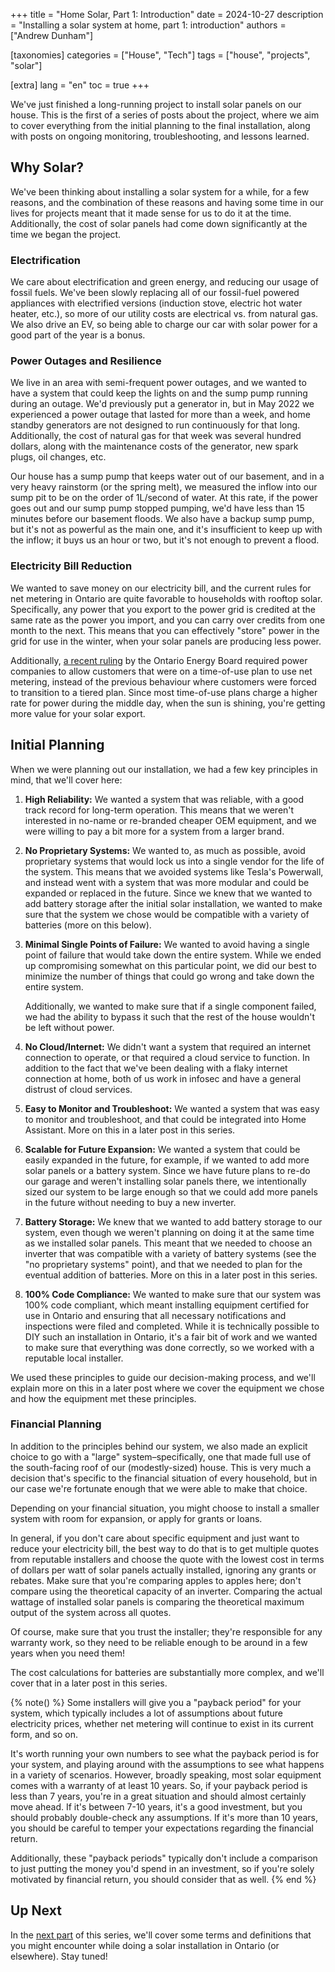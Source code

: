 +++
title = "Home Solar, Part 1: Introduction"
date = 2024-10-27
description = "Installing a solar system at home, part 1: introduction"
authors = ["Andrew Dunham"]

[taxonomies]
categories = ["House", "Tech"]
tags = ["house", "projects", "solar"]

[extra]
lang = "en"
toc = true
+++

We've just finished a long-running project to install solar panels on our
house. This is the first of a series of posts about the project, where we aim
to cover everything from the initial planning to the final installation,
along with posts on ongoing monitoring, troubleshooting, and lessons learned.

<!-- more -->

## Why Solar?

We've been thinking about installing a solar system for a while, for a few
reasons, and the combination of these reasons and having some time in our lives
for projects meant that it made sense for us to do it at the time.
Additionally, the cost of solar panels had come down significantly at the time
we began the project.

### Electrification

We care about electrification and green energy, and reducing our usage of
fossil fuels. We've been slowly replacing all of our fossil-fuel powered
appliances with electrified versions (induction stove, electric hot water
heater, etc.), so more of our utility costs are electrical vs. from natural
gas. We also drive an EV, so being able to charge our car with solar power for
a good part of the year is a bonus.

### Power Outages and Resilience

We live in an area with semi-frequent power outages, and we wanted to have a
system that could keep the lights on and the sump pump running during an
outage. We'd previously put a generator in, but in May 2022 we experienced a
power outage that lasted for more than a week, and home standby generators are
not designed to run continuously for that long. Additionally, the cost of
natural gas for that week was several hundred dollars, along with the
maintenance costs of the generator, new spark plugs, oil changes, etc.

Our house has a sump pump that keeps water out of our basement, and in a very
heavy rainstorm (or the spring melt), we measured the inflow into our sump pit
to be on the order of 1L/second of water. At this rate, if the power goes out
and our sump pump stopped pumping, we'd have less than 15 minutes before our
basement floods. We also have a backup sump pump, but it's not as powerful as
the main one, and it's insufficient to keep up with the inflow; it buys us an
hour or two, but it's not enough to prevent a flood.

### Electricity Bill Reduction

We wanted to save money on our electricity bill, and the current rules for net
metering in Ontario are quite favorable to households with rooftop solar.
Specifically, any power that you export to the power grid is credited at the
same rate as the power you import, and you can carry over credits from one
month to the next. This means that you can effectively "store" power in the
grid for use in the winter, when your solar panels are producing less power.

Additionally, [a recent ruling][oeb-ruling] by the Ontario Energy Board
required power companies to allow customers that were on a time-of-use plan to
use net metering, instead of the previous behaviour where customers were forced
to transition to a tiered plan. Since most time-of-use plans charge a higher
rate for power during the middle day, when the sun is shining, you're getting
more value for your solar export.

[oeb-ruling]: https://www.hydroone.com/businessservices_/generators_/Documents/OEBStaff-Bulletin-TOU-Option-for-Net-Metered-Customers-20230117.pdf

## Initial Planning

When we were planning out our installation, we had a few key principles in
mind, that we'll cover here:

1. **High Reliability:** We wanted a system that was reliable, with a good
   track record for long-term operation. This means that we weren't interested
   in no-name or re-branded cheaper OEM equipment, and we were willing to pay a
   bit more for a system from a larger brand.
2. **No Proprietary Systems:** We wanted to, as much as possible, avoid
   proprietary systems that would lock us into a single vendor for the life of
   the system. This means that we avoided systems like Tesla's Powerwall, and
   instead went with a system that was more modular and could be expanded or
   replaced in the future. Since we knew that we wanted to add battery storage
   after the initial solar installation, we wanted to make sure that the system
   we chose would be compatible with a variety of batteries (more on this
   below).
3. **Minimal Single Points of Failure:** We wanted to avoid having a single
   point of failure that would take down the entire system. While we ended up
   compromising somewhat on this particular point, we did our best to minimize
   the number of things that could go wrong and take down the entire system.

   Additionally, we wanted to make sure that if a single component failed, we
   had the ability to bypass it such that the rest of the house wouldn't be
   left without power.
4. **No Cloud/Internet:** We didn't want a system that required an internet
   connection to operate, or that required a cloud service to function. In
   addition to the fact that we've been dealing with a flaky internet
   connection at home, both of us work in infosec and have a general distrust
   of cloud services.
5. **Easy to Monitor and Troubleshoot:** We wanted a system that was easy to
   monitor and troubleshoot, and that could be integrated into Home Assistant.
   More on this in a later post in this series.
6. **Scalable for Future Expansion:** We wanted a system that could be easily
   expanded in the future, for example, if we wanted to add more solar panels
   or a battery system. Since we have future plans to re-do our garage and
   weren't installing solar panels there, we intentionally sized our system to
   be large enough so that we could add more panels in the future without
   needing to buy a new inverter.
7. **Battery Storage:** We knew that we wanted to add battery storage to our
   system, even though we weren't planning on doing it at the same time as we
   installed solar panels. This meant that we needed to choose an inverter that
   was compatible with a variety of battery systems (see the "no proprietary
   systems" point), and that we needed to plan for the eventual addition of
   batteries. More on this in a later post in this series.
8. **100% Code Compliance:** We wanted to make sure that our system was 100%
   code compliant, which meant installing equipment certified for use in
   Ontario and ensuring that all necessary notifications and inspections were
   filed and completed. While it is technically possible to DIY such an
   installation in Ontario, it's a fair bit of work and we wanted to make sure
   that everything was done correctly, so we worked with a reputable local
   installer.

We used these principles to guide our decision-making process, and we'll
explain more on this in a later post where we cover the equipment we chose and
how the equipment met these principles.

### Financial Planning

In addition to the principles behind our system, we also made an explicit
choice to go with a "large" system–specifically, one that made full use of the
south-facing roof of our (modestly-sized) house. This is very much a decision
that's specific to the financial situation of every household, but in our case
we're fortunate enough that we were able to make that choice.

Depending on your financial situation, you might choose to install a smaller
system with room for expansion, or apply for grants or loans.

In general, if you don't care about specific equipment and just want to reduce
your electricity bill, the best way to do that is to get multiple quotes from
reputable installers and choose the quote with the lowest cost in terms of
dollars per watt of solar panels actually installed, ignoring any grants or
rebates. Make sure that you're comparing apples to apples here; don't compare
using the theoretical capacity of an inverter. Comparing the actual wattage of
installed solar panels is comparing the theoretical maximum output of the
system across all quotes.

Of course, make sure that you trust the installer; they're responsible for any
warranty work, so they need to be reliable enough to be around in a few years
when you need them!

The cost calculations for batteries are substantially more complex, and we'll
cover that in a later post in this series.

{% note() %}
Some installers will give you a "payback period" for your system, which
typically includes a lot of assumptions about future electricity prices,
whether net metering will continue to exist in its current form, and so on.

It's worth running your own numbers to see what the payback period is for your
system, and playing around with the assumptions to see what happens in a
variety of scenarios. However, broadly speaking, most solar equipment comes
with a warranty of at least 10 years. So, if your payback period is less than 7
years, you're in a great situation and should almost certainly move ahead. If
it's between 7-10 years, it's a good investment, but you should probably
double-check any assumptions. If it's more than 10 years, you should be careful
to temper your expectations regarding the financial return.

Additionally, these "payback periods" typically don't include a comparison to
just putting the money you'd spend in an investment, so if you're solely
motivated by financial return, you should consider that as well.
{% end %}

## Up Next

In the [next part](@/blog/home-solar-pt2.md) of this series, we'll cover some
terms and definitions that you might encounter while doing a solar installation
in Ontario (or elsewhere).  Stay tuned!
